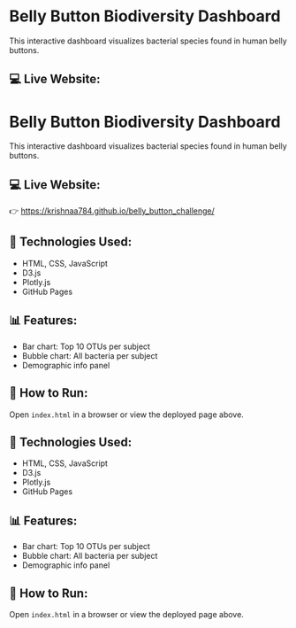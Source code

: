 # Belly Button Biodiversity Dashboard

This interactive dashboard visualizes bacterial species found in human belly buttons.

## 💻 Live Website:
# Belly Button Biodiversity Dashboard

This interactive dashboard visualizes bacterial species found in human belly buttons.

## 💻 Live Website:
👉 https://krishnaa784.github.io/belly_button_challenge/

## 📁 Technologies Used:
- HTML, CSS, JavaScript
- D3.js
- Plotly.js
- GitHub Pages

## 📊 Features:
- Bar chart: Top 10 OTUs per subject
- Bubble chart: All bacteria per subject
- Demographic info panel

## 🚀 How to Run:
Open `index.html` in a browser or view the deployed page above.


## 📁 Technologies Used:
- HTML, CSS, JavaScript
- D3.js
- Plotly.js
- GitHub Pages

## 📊 Features:
- Bar chart: Top 10 OTUs per subject
- Bubble chart: All bacteria per subject
- Demographic info panel

## 🚀 How to Run:
Open `index.html` in a browser or view the deployed page above.
